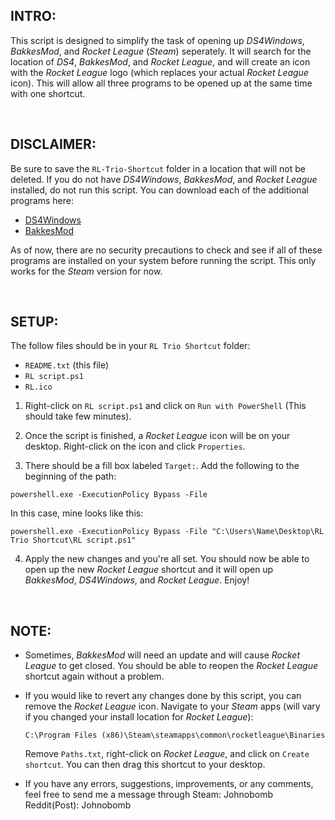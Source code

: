 ## INTRO: ##
This script is designed to simplify the task of opening up *DS4Windows*, *BakkesMod*, and *Rocket League* (*Steam*) seperately.
It will search for the location of *DS4*, *BakkesMod*, and *Rocket League*, and will create an icon with the *Rocket League*
logo (which replaces your actual *Rocket League* icon). This will allow all three programs to be opened up at the same
time with one shortcut.

<br/>

## DISCLAIMER: ##
Be sure to save the `RL-Trio-Shortcut` folder in a location that will not be deleted. If you do not have *DS4Windows*,
*BakkesMod*, and *Rocket League* installed, do not run this script. You can download each of the additional programs 
here:

* [DS4Windows](https://github.com/Jays2Kings/DS4Windows/releases)
* [BakkesMod](https://bakkesmod.com/download.php)

As of now, there are no security precautions to check and see if all of these programs are installed on your system
before running the script. This only works for the *Steam* version for now.

<br/>

## SETUP: ##
The follow files should be in your `RL Trio Shortcut` folder:
* `README.txt` (this file)
* `RL script.ps1`
* `RL.ico`

1. Right-click on `RL script.ps1` and click on `Run with PowerShell` (This should take few minutes).

2. Once the script is finished, a *Rocket League* icon will be on your desktop. Right-click on the icon and click
   `Properties`.

3. There should be a fill box labeled `Target:`. Add the following to the beginning of the path:
```
powershell.exe -ExecutionPolicy Bypass -File
```   
In this case, mine looks like this: 
```
powershell.exe -ExecutionPolicy Bypass -File "C:\Users\Name\Desktop\RL Trio Shortcut\RL script.ps1"
```

4. Apply the new changes and you're all set. You should now be able to open up the new *Rocket League* shortcut and it
   will open up *BakkesMod*, *DS4Windows*, and *Rocket League*. Enjoy!

<br/>

## NOTE: ##
* Sometimes, *BakkesMod* will need an update and will cause *Rocket League* to get closed. You should be able to reopen
  the *Rocket League* shortcut again without a problem.

* If you would like to revert any changes done by this script, you can remove the *Rocket League* icon. Navigate to 
  your *Steam* apps (will vary if you changed your install location for *Rocket League*):
  ```
  C:\Program Files (x86)\Steam\steamapps\common\rocketleague\Binaries
  ```
  Remove `Paths.txt`, right-click on *Rocket League*, and click on `Create shortcut`. You can then drag this shortcut 
  to your desktop.

* If you have any errors, suggestions, improvements, or any comments, feel free to send me a message through 
  Steam: Johnobomb
  Reddit(Post): Johnobomb
  
